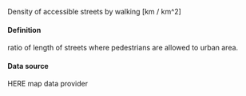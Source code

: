 Density of accessible streets by walking [km / km^2]
#### Definition
ratio of length of streets where pedestrians are allowed to urban area.
#### Data source
HERE map data provider